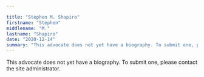 ```yaml
---

title: "Stephen M. Shapiro"
firstname: "Stephen"
middlename: "M."
lastname: "Shapiro"
date: "2020-12-14"
summary: "This advocate does not yet have a biography. To submit one, please contact the site administrator."
---
```

This advocate does not yet have a biography. To submit one, please contact the site administrator.

